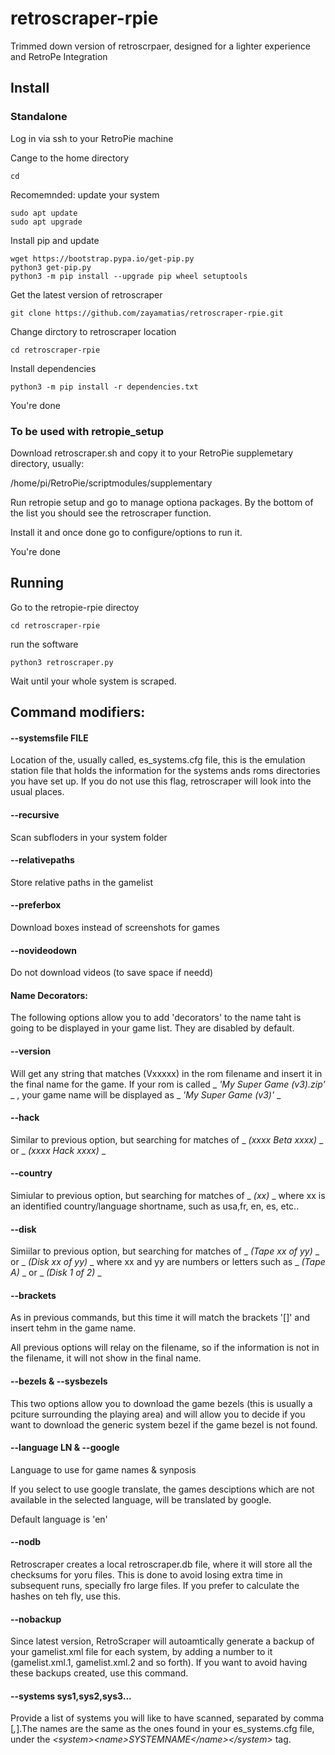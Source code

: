 # retroscraper-rpie
Trimmed down version of retroscrpaer, designed for a lighter experience and RetroPe Integration

## Install

### Standalone

Log in via ssh to your RetroPie machine

Cange to the home directory
```
cd
```
Recomemnded: update your system
```
sudo apt update
sudo apt upgrade
```
Install pip and update
```
wget https://bootstrap.pypa.io/get-pip.py
python3 get-pip.py
python3 -m pip install --upgrade pip wheel setuptools
```
Get the latest version of retroscraper
```
git clone https://github.com/zayamatias/retroscraper-rpie.git
```
Change dirctory to retroscraper location
```
cd retroscraper-rpie
```
Install dependencies
```
python3 -m pip install -r dependencies.txt
```
You're done

### To be used with retropie_setup

Download retroscraper.sh and copy it to your RetroPie supplemetary directory, usually:

/home/pi/RetroPie/scriptmodules/supplementary

Run retropie setup and go to manage optiona packages. By the bottom of the list you should see the retroscraper function.

Install it and once done go to configure/options to run it.

You're done

## Running 

Go to the retropie-rpie directoy
```
cd retroscraper-rpie
```
run the software 
```
python3 retroscraper.py
```
Wait until your whole system is scraped.

## Command modifiers:


#### --systemsfile FILE

Location of the, usually called, es_systems.cfg file, this is the emulation station file that holds the information for the systems ands roms directories you have set up. If you do not use this flag, retroscraper will look into the usual places.

#### --recursive

Scan subfloders in your system folder

#### --relativepaths

Store relative paths in the gamelist

#### --preferbox

Download boxes instead of screenshots for games

#### --novideodown

Do not download videos (to save space if needd)

#### Name Decorators:

The following options allow you to add 'decorators' to the name taht is going to be displayed in your game list. They are disabled by default.

#### --version

Will get any string that matches (Vxxxxx) in the rom filename and insert it in the final name for the game. If your rom is called _ _'My Super Game (v3).zip'_ _ , your game name will be displayed as _ _'My Super Game (v3)'_ _ 

#### --hack 

Similar to previous option, but searching for matches of _ _(xxxx Beta xxxx)_ _ or _ _(xxxx Hack xxxx)_ _

#### --country

Simiular to previous option, but searching for matches of _ _(xx)_ _ where xx is an identified country/language shortname, such as usa,fr, en, es, etc..

#### --disk

Simiilar to previous option, but searching for matches of _ _(Tape xx of yy)_ _ or _ _(Disk xx of yy)_ _ where xx and yy are numbers or letters such as _ _(Tape A)_ _ or _ _(Disk 1 of 2)_ _

#### --brackets

As in previous commands, but this time it will match the brackets '[]' and insert tehm in the game name.

All previous options will relay on the filename, so if the information is not in the filename, it will not show in the final name.

#### --bezels & --sysbezels

This two options allow you to download the game bezels (this is usually a pciture surrounding the playing area) and will allow you to decide if you want to download the generic system bezel if the game bezel is not found.


#### --language LN & --google

Language to use for game names & synposis

If you select to use google translate, the games desciptions which are not available in the selected language, will be translated by google.

Default language is 'en'

#### --nodb

Retroscraper creates a local retroscraper.db file, where it will store all the checksums for yoru files. This is done to avoid losing extra time in subsequent runs, specially fro large files. If you prefer to calculate the hashes on teh fly, use this.

#### --nobackup

Since latest version, RetroScraper will autoamtically generate a backup of your gamelist.xml file for each system, by adding a number to it (gamelist.xml.1, gamelist.xml.2 and so forth). If you want to avoid having these backups created, use this command.

#### --systems sys1,sys2,sys3...

Provide a list of systems you will like to have scanned, separated by comma [_,_].The names are the same as the ones found in your es_systems.cfg file, under the _\<system\>\<name\>SYSTEMNAME\</name\>\</system\>_ tag.


